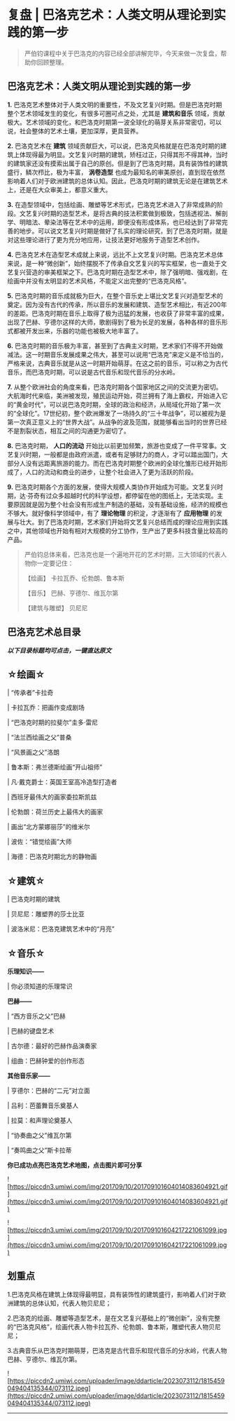 # 复盘 | 巴洛克艺术：人类文明从理论到实践的第一步

> 严伯钧课程中关于巴洛克的内容已经全部讲解完毕，今天来做一次复盘，帮助你回顾整理。

## 巴洛克艺术：人类文明从理论到实践的第一步

 **1.** 巴洛克艺术整体对于人类文明的重要性，不及文艺复兴时期。但是巴洛克时期整个艺术领域发生的变化，有很多可圈可点之处，尤其是 **建筑和音乐** 领域，贡献极大。艺术领域的变化，和巴洛克时期第一波全球化的萌芽关系非常密切，可以说，社会整体的艺术土壤，更加深厚，更具营养。

 **2.** 巴洛克艺术在 **建筑** 领域贡献巨大，可以说，巴洛克风格就是在巴洛克时期的建筑上体现得最为明显。文艺复兴时期的建筑，矫枉过正，只得其形不得其神，当时的建筑家还没有摸索出属于自己的原创。但是到了巴洛克时期，具有装饰性的建筑盛行，鳞次栉比，极为丰富， **涡卷造型** 也成为最知名的审美原创，直到现在依然影响着人们对于欧洲建筑的总体认知。因此，巴洛克时期的建筑无论是在建筑艺术上，还是在大众审美上，都意义重大。

 **3.** 在造型领域中，包括绘画、雕塑等艺术形式，巴洛克艺术进入了非常成熟的阶段。文艺复兴时期的造型艺术，是将古典的技法积累做到极致，包括透视法、解剖学、明暗法、晕染法等在艺术中的运用，即便没有形成体系，也已经达到了非常完善的地步。可以说文艺复兴时期是做好了扎实的理论研究，到了巴洛克时期，就是对这些理论进行了更为充分地应用，让技法更好地服务于造型艺术创作。

 **4.** 巴洛克艺术在造型艺术成就上来说，远比不上文艺复兴时期。巴洛克艺术总体来说，是一种“微创新”，始终摆脱不了传承自文艺复兴的写实框架，也一直处于文艺复兴营造的审美框架之下。巴洛克时期在造型艺术中，除了强明暗、强戏剧，在绘画中并没有太明显的艺术风格，不能定义出完整的“巴洛克风格”。

 **5.** 巴洛克时期的音乐成就极为巨大，在整个音乐史上堪比文艺复兴对造型艺术的奠定。因为没有古代的传承，所以音乐的发展和建筑、造型艺术相比，有近200年的差距。巴洛克时期在音乐上取得了极为迅猛的发展，也收获了非常丰富的成果，出现了巴赫、亨德尔这样的大师，歌剧得到了极为长足的发展，各种各样的音乐形式都被开发出来，乐器的功能也被极大地丰富了。

 **6.** 巴洛克时期的音乐极为丰富，甚至到了古典主义时期，艺术家们不得不开始做减法。这一时期音乐发展成果之伟大，甚至可以说用“巴洛克”来定义是不恰当的，严格来说，古典音乐就是从这一时期开始萌芽。在这之前的音乐，可以称之为古代音乐，而巴洛克时期，可以说是古代音乐和现代音乐的分水岭。

 **7.** 从整个欧洲社会的角度来看，巴洛克时期各个国家地区之间的交流更为密切。大航海时代来临，美洲被发现，殖民运动开始，荷兰拥有了海上霸权，开始进入它的“黄金时代”，可以说巴洛克时期，全球的政治和经济，从局域化开始了第一次的“全球化”。17世纪初，整个欧洲爆发了一场持久的“三十年战争”，可以被视为是第一次真正意义上的“世界大战”。从战争的波及范围，就能够看出当时的世界已经不是割裂状态，相互之间的沟通更为密切了。

 **8.** 巴洛克时期， **人口的流动** 开始比以前更加频繁，旅游也变成了一件平常事。文艺复兴时期，一般都是由政府派遣，或者有足够财力的商人，才可以踏出国门，大部分人没有远距离旅游的能力。而在巴洛克时期整个欧洲的全球化雏形已经开始形成了，人口的流动和商业的进步，让整个社会进入了更为活跃的阶段。

 **9.** 巴洛克时期各个方面的发展，使得大规模人类协作开始成为可能。文艺复兴时期，达·芬奇有过众多超越时代的科学设想，都停留在他的图纸上，无法实现。主要原因就是因为整个社会没有形成生产制造的基础，没有基础设施，经济的规模也不够大。就好像科学领域中，有了 **理论物理** 的积淀，才逐渐有了 **应用物理** 的发展与壮大。到了巴洛克时期，艺术家们开始将文艺复兴总结而成的理论应用到实践之中，其他领域也开始有相对大规模的分工协作，生产出了更多科技含量比较高的产品。

> 严伯钧总体来看，巴洛克也是一个遍地开花的艺术时期，三大领域的代表人物你一定要记住：
> 
> 【绘画】 卡拉瓦乔、伦勃朗、鲁本斯
> 
> 【音乐】 巴赫、亨德尔、维瓦尔第
> 
> 【建筑与雕塑】 贝尼尼

## 巴洛克艺术总目录

 ***以下目录标题均可点击，一键直达原文***

## ☆绘画☆

| “传承者”卡拉奇

| 卡拉瓦乔：把画作变成剧场

| “巴洛克时期的拉斐尔”圭多·雷尼

| “法兰西绘画之父”普桑

| “风景画之父”洛朗

| 鲁本斯：弗兰德斯绘画“开山祖师”

| 凡·戴克爵士：英国王室高冷造型打造者

| 西班牙最伟大的画家委拉斯凯兹

| 伦勃朗：荷兰历史上最伟大的画家

| 画出“北方蒙娜丽莎”的维米尔

| 波佐：“错觉绘画”大师

| 海德：巴洛克时期北方的静物画

## ☆建筑☆

| 巴洛克时期的建筑

| 贝尼尼：雕塑界的莎士比亚

| 波洛米尼：巴洛克建筑艺术中的“月亮”

## ☆音乐☆

 **乐理知识——**

| 你必须知道的乐理常识

 **巴赫——**

| “西方音乐之父”巴赫

| 巴赫的键盘艺术

| 古尔德：最好的巴赫作品演奏家

| 组曲：巴赫钟爱的创作形态

 **其他音乐家——**

| 亨德尔：巴赫的“二元”对立面

| 吕利：芭蕾舞音乐奠基人

| 拉莫：和声理论奠基人

| “协奏曲之父”维瓦尔第

| “奏鸣曲之父”斯卡拉蒂

 **你已成功点亮巴洛克艺术地图，点击图片即可分享**

![https://piccdn3.umiwi.com/img/201709/10/201709101604014083604921.gif](https://piccdn3.umiwi.com/img/201709/10/201709101604014083604921.gif)

![https://piccdn3.umiwi.com/img/201709/10/201709101604217221061099.jpg](https://piccdn3.umiwi.com/img/201709/10/201709101604217221061099.jpg)

## 划重点

1.巴洛克风格在建筑上体现得最明显，具有装饰性的建筑盛行，影响着人们对于欧洲建筑的总体认知，代表人物贝尼尼；

2.巴洛克的绘画、雕塑等造型艺术，是在文艺复兴基础上的“微创新”，没有完整的“巴洛克风格”，绘画代表人物卡拉瓦乔、伦勃朗、鲁本斯，雕塑代表人物贝尼尼；

3.古典音乐从巴洛克时期萌芽，巴洛克是古代音乐和现代音乐的分水岭，代表人物巴赫、亨德尔、维瓦尔第。

![https://piccdn2.umiwi.com/uploader/image/ddarticle/2023073112/1815459049404135344/073112.jpeg](https://piccdn2.umiwi.com/uploader/image/ddarticle/2023073112/1815459049404135344/073112.jpeg)

---
